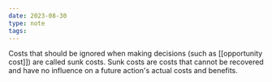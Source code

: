 ```yaml
---
date: 2023-08-30
type: note
tags: 
---
```


Costs that should be ignored when making decisions (such as [[opportunity cost]]) are called sunk costs. Sunk costs are costs that cannot be recovered and have no influence on a future action's actual costs and benefits.